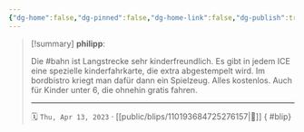 ```yaml
---
{"dg-home":false,"dg-pinned":false,"dg-home-link":false,"dg-publish":true,"tags":["dgblip"],"disabled rules":["yaml-title","yaml-title-alias","file-name-heading"],"title":"philipp on mastodon @ 2023-04-13","created-date":"2023-04-13T21:43:11","id":110193684725276160,"updated-date":"2025-05-02T08:50:43","dg-path":"blips/110193684725276157.md","permalink":"/blips/110193684725276157/","dgPassFrontmatter":true}
---
```


> [!summary] **philipp**:
>
> Die #bahn ist Langstrecke sehr kinderfreundlich. Es gibt in jedem ICE eine spezielle kinderfahrkarte, die extra abgestempelt wird. Im bordbistro kriegt man dafür dann ein Spielzeug. Alles kostenlos. Auch für Kinder unter 6, die ohnehin gratis fahren.
> - - -
>
> 🗓️ `Thu, Apr 13, 2023` · [[public/blips/110193684725276157\|🔗]]
{ #blip}

